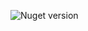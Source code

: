 ![Nuget version](https://img.shields.io/nuget/v/MyJetWallet.Brands?label=MyJetWallet.Brands&style=social)


